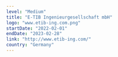 ```yaml
---
level: "Medium"
title: "E-TIB Ingenieurgesellschaft mbH"
logo: "www.etib-ing.com.png"
startDate: "2022-02-01"
endDate: "2023-02-28"
link: "http://www.etib-ing.com/"
country: "Germany"
---
```

